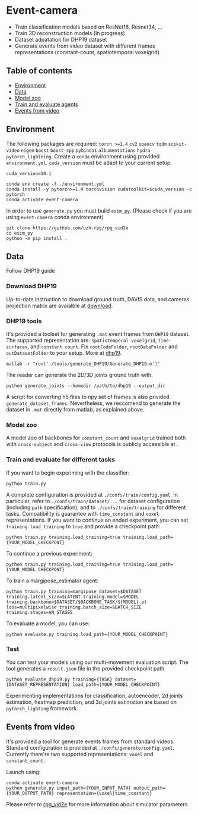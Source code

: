 # Event-camera

* Train classification models based on ResNet18, Resnet34, ...
* Train 3D reconstruction models (In progress)
* Dataset adpatation for DHP19 dataset
* Generate events from video dataset with different frames representations
  (constant-count, spatiotemporal voxelgrid)

## Table of contents
- [Environment](#environment)
- [Data](#data)
- [Model zoo](#model-zoo)
- [Train and evaluate agents](#train-and-evaluate)
- [Events from video](#events-from-video)


## Environment
The following packages are required: `torch >=1.4` `cv2` `opencv` `tqdm`
`scikit-video` `eigen` `boost` `boost-cpp` `pybind11` `albumentations` `hydra` `pytorch_lightning`. 
Create a `conda` environment using provided `environment.yml`. `cuda_version`
must be adapt to your current setup.

```
cuda_version=10.1

conda env create -f ./environment.yml
conda install -y pytorch>=1.4 torchvision cudatoolkit=$cuda_version -c pytorch
conda activate event-camera
```

In order to use `generate.py` you must build `esim_py`. (Please
check if you are using `event-camera` conda environment)
```
git clone https://github.com/uzh-rpg/rpg_vid2e
cd esim_py
python -m pip install .
```


## Data
Follow DHP19 guide


### Download DHP19
Up-to-date instruction to download ground truth, DAVIS data, and cameras
projection matrix are avaialble at [download](https://sites.google.com/view/dhp19/download?authuser=0).

### DHP19 tools
It's provided a toolset for generating `.mat` event frames from `DHP19`
dataset. The supported representation are: `spatiotemporal voxelgrid`,
`time-surfaces`, and `constant count`. Fix `rootCodeFolder`, `rootDataFolder` and
`outDatasetFolder` to your setup. More at [dhp19](https://sites.google.com/view/dhp19/home).

```
matlab -r "run('./tools/generate_DHP19/Generate_DHP19.m')"
```

The reader can generate the 2D/3D joints ground truth with. 
```
python generate_joints --homedir /path/to/dhp19 --output_dir
```

A script for converting h5 files to npy set of frames is also privided
`generate_dataset_frames`. Nevertheless, we reccomend to generate the dataset in
`.mat` directly from matlab, as explained above.

### Model zoo
A model zoo of backbones for `constant_count` and `voxelgrid` trained both with
`cross-subject` and `cross-view` protocols is publicly accessible at .

### Train and evaluate for different tasks
If you want to begin experiming with the classifier:

```
python train.py 
```

A complete configuration is provided at `./confs/train/config.yaml`. In
particular, refer to `./confs/train/dataset/...` for dataset configuration
(including `path` specification), and to `./confs/train/training` for different
tasks. Compatibility is guarantee with `time_constant` and `voxel` representations. If you want to continue an ended
experiment, you can set `training.load_training` to `true` and provide a
checkpoint path:

```
python train.py training.load_training=true training.load_path={YOUR_MODEL_CHECKPONT}
```

To continue a previous experiment:
```
python train.py training.load_training=true training.load_path={YOUR_MODEL_CHECKPONT}
```

To train a margipose\_estimator agent:
```
python train.py training=margipose dataset=$DATASET training.latent_size=$LATENT training.model=$MODEL training.backbone=$DATASET/$BACKBONE_TASK/${MODEL}.pt loss=multipixelwise training.batch_size=$BATCH_SIZE training.stages=$N_STAGES

```

To evaluate a model, you can use:
```
python eveluate.py training.load_path={YOUR_MODEL_CHECKPOINT}
```

### Test
You can test your models using our multi-movement evaluation script. The tool
generates a `result.json` file in the provided checkpoint path.
```
python evaluate_dhp19.py training={TASK} dataset={DATASET_REPRESENTATION} load_path={YOUR_MODEL_CHECKPOINT}
```

Experimenting implementations for classification, autoencoder, 2d joints estimation,
heatmap prediction, and 3d joints estimation are based on  `pytorch_lighting` framework.

## Events from video
It's provided a tool for generate events frames from standard videos. Standard
configuration is provided at `./confs/generate/config.yaml`. Currently there're
two supported representations: `voxel` and `constant_count`.

Launch using:

```
conda activate event-camera
python generate.py input_path={YOUR_INPUT_PATH} output_path={YOUR_OUTPUT_PATH} representation={voxel|time_constant}
```

Please refer to [rpg_vid2e](https://github.com/uzh-rpg/rpg_vid2e) for more information about simulator parameters.


